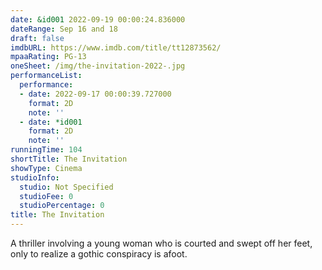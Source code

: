 ```yaml
---
date: &id001 2022-09-19 00:00:24.836000
dateRange: Sep 16 and 18
draft: false
imdbURL: https://www.imdb.com/title/tt12873562/
mpaaRating: PG-13
oneSheet: /img/the-invitation-2022-.jpg
performanceList:
  performance:
  - date: 2022-09-17 00:00:39.727000
    format: 2D
    note: ''
  - date: *id001
    format: 2D
    note: ''
runningTime: 104
shortTitle: The Invitation
showType: Cinema
studioInfo:
  studio: Not Specified
  studioFee: 0
  studioPercentage: 0
title: The Invitation
---
```


A thriller involving a young woman who is courted and swept off her feet, only to realize a gothic conspiracy is afoot.